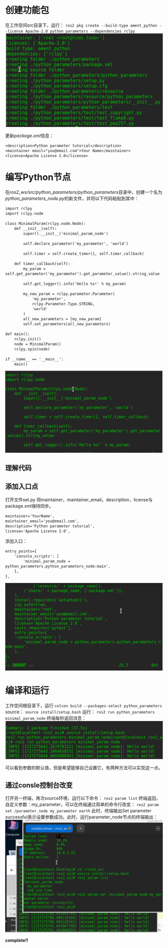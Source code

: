 # 创建功能包
在工作空间src目录下，运行：
`ros2 pkg create --build-type ament_python --license Apache-2.0 python_parameters --dependencies rclpy`
![创建效果](src/90.png)

更新*package.xml*信息：
```
<description>Python parameter tutorial</description>
<maintainer email="you@email.com">Your Name</maintainer>
<license>Apache License 2.0</license>
```

# 编写Python节点
在*ros2_ws/src/python_parameters/python_parameters*目录中，创建一个名为*python_parameters_node.py*的新文件，并将以下代码粘贴到其中：
```
import rclpy
import rclpy.node

class MinimalParam(rclpy.node.Node):
    def __init__(self):
        super().__init__('minimal_param_node')

        self.declare_parameter('my_parameter', 'world')

        self.timer = self.create_timer(1, self.timer_callback)

    def timer_callback(self):
        my_param = self.get_parameter('my_parameter').get_parameter_value().string_value

        self.get_logger().info('Hello %s!' % my_param)

        my_new_param = rclpy.parameter.Parameter(
            'my_parameter',
            rclpy.Parameter.Type.STRING,
            'world'
        )
        all_new_parameters = [my_new_param]
        self.set_parameters(all_new_parameters)

def main():
    rclpy.init()
    node = MinimalParam()
    rclpy.spin(node)

if __name__ == '__main__':
    main()
```
![创建效果](src/91.png)

## 理解代码

## 添加入口点
打开文件set.py 将maintainer，maintainer_email，description，license与package.xml保持同步。
```
maintainer='YourName',
maintainer_email='you@email.com',
description='Python parameter tutorial',
license='Apache License 2.0',
```
添加入口：
```
entry_points={
    'console_scripts': [
        'minimal_param_node = python_parameters.python_parameters_node:main',
    ],
},
```
![修改修改](src/92.png)


# 编译和运行
工作空间根目录下，运行
`colcon build --packages-select python_parameters`
source：
`source install/setup.bash`
运行：
`ros2 run python_parameters minimal_param_node`
终端每秒返回消息：
![运行效果](src/93.png)

可以看到参数的默认值，但是希望能够自己设置它，有两种方法可以实现这一点。

## 通过consle控制台改变
打开另一终端，再次source环境，运行以下命令：
`ros2 param list`
终端返回，自定义参数：my_parameter，可以在终端通过简单的命令行改变：
`ros2 param set /parameter_node my_parameter earth`
此时，终端输出Set parameter successful表示设置参数成功。此时，运行parameter_node节点的终端输出：
![运行效果](src/94.png)

**complete!!**

